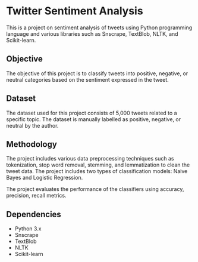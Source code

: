 # Twitter Sentiment Analysis

This is a project on sentiment analysis of tweets using Python programming language and various libraries such as Snscrape, TextBlob, NLTK, and Scikit-learn.

## Objective

The objective of this project is to classify tweets into positive, negative, or neutral categories based on the sentiment expressed in the tweet.

## Dataset

The dataset used for this project consists of 5,000 tweets related to a specific topic. The dataset is manually labelled as positive, negative, or neutral by the author.

## Methodology

The project includes various data preprocessing techniques such as tokenization, stop word removal, stemming, and lemmatization to clean the tweet data. The project includes two types of classification models: Naive Bayes and Logistic Regression. 

The project evaluates the performance of the classifiers using accuracy, precision, recall metrics. 


## Dependencies

* Python 3.x
* Snscrape
* TextBlob
* NLTK
* Scikit-learn
